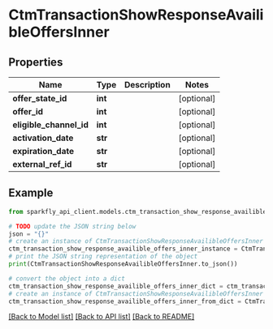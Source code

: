 # CtmTransactionShowResponseAvailibleOffersInner


## Properties

Name | Type | Description | Notes
------------ | ------------- | ------------- | -------------
**offer_state_id** | **int** |  | [optional] 
**offer_id** | **int** |  | [optional] 
**eligible_channel_id** | **int** |  | [optional] 
**activation_date** | **str** |  | [optional] 
**expiration_date** | **str** |  | [optional] 
**external_ref_id** | **str** |  | [optional] 

## Example

```python
from sparkfly_api_client.models.ctm_transaction_show_response_availible_offers_inner import CtmTransactionShowResponseAvailibleOffersInner

# TODO update the JSON string below
json = "{}"
# create an instance of CtmTransactionShowResponseAvailibleOffersInner from a JSON string
ctm_transaction_show_response_availible_offers_inner_instance = CtmTransactionShowResponseAvailibleOffersInner.from_json(json)
# print the JSON string representation of the object
print(CtmTransactionShowResponseAvailibleOffersInner.to_json())

# convert the object into a dict
ctm_transaction_show_response_availible_offers_inner_dict = ctm_transaction_show_response_availible_offers_inner_instance.to_dict()
# create an instance of CtmTransactionShowResponseAvailibleOffersInner from a dict
ctm_transaction_show_response_availible_offers_inner_from_dict = CtmTransactionShowResponseAvailibleOffersInner.from_dict(ctm_transaction_show_response_availible_offers_inner_dict)
```
[[Back to Model list]](../README.md#documentation-for-models) [[Back to API list]](../README.md#documentation-for-api-endpoints) [[Back to README]](../README.md)


